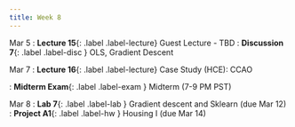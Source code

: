 ```yaml
---
title: Week 8
---
```


Mar 5
: **Lecture 15**{: .label .label-lecture} Guest Lecture - TBD
: **Discussion 7**{: .label .label-disc } OLS, Gradient Descent

Mar 7
: **Lecture 16**{: .label .label-lecture} Case Study (HCE): CCAO

: **Midterm Exam**{: .label .label-exam } Midterm (7-9 PM PST)

Mar 8
: **Lab 7**{: .label .label-lab }  Gradient descent and Sklearn (due Mar 12)
: **Project A1**{: .label .label-hw } Housing I (due Mar 14)